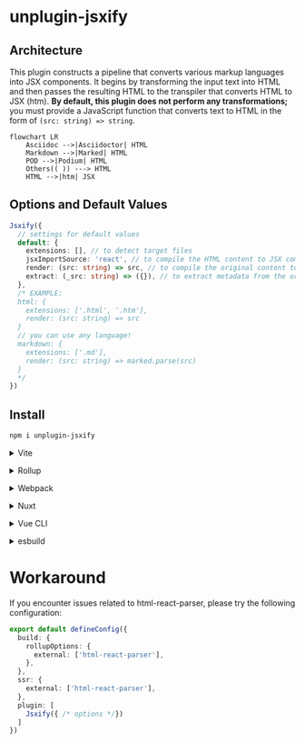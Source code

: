 # unplugin-jsxify

## Architecture

This plugin constructs a pipeline that converts various markup languages into JSX components. It begins by transforming the input text into HTML and then passes the resulting HTML to the transpiler that converts HTML to JSX (htm). **By default, this plugin does not perform any transformations;** you must provide a JavaScript function that converts text to HTML in the form of `(src: string) => string`.

```mermaid
flowchart LR
    Asciidoc -->|Asciidoctor| HTML
    Markdown -->|Marked| HTML
    POD -->|Podium| HTML
    Others(( )) ---> HTML
    HTML -->|htm| JSX
```

## Options and Default Values

```ts
Jsxify({
  // settings for default values
  default: {
    extensions: [], // to detect target files
    jsxImportSource: 'react', // to compile the HTML content to JSX components
    render: (src: string) => src, // to compile the original content to HTML
    extract: (_src: string) => ({}), // to extract metadata from the original content
  },
  /* EXAMPLE:
  html: {
    extensions: ['.html', '.htm'],
    render: (src: string) => src
  }
  // you can use any language!
  markdown: {
    extensions: ['.md'],
    render: (src: string) => marked.parse(src)
  }
  */
})
```

## Install

```bash
npm i unplugin-jsxify
```

<details>
<summary>Vite</summary><br>

```ts
// vite.config.ts
import Jsxify from 'unplugin-jsxify/vite'

export default defineConfig({
  plugins: [
    Jsxify({ /* options */ }),
  ],
})
```

Example: [`playground/`](./playground/)

<br></details>

<details>
<summary>Rollup</summary><br>

```ts
// rollup.config.js
import Jsxify from 'unplugin-jsxify/rollup'

export default {
  plugins: [
    Jsxify({ /* options */ }),
  ],
}
```

<br></details>

<details>
<summary>Webpack</summary><br>

```ts
// webpack.config.js
module.exports = {
  /* ... */
  plugins: [
    require('unplugin-jsxify/webpack')({ /* options */ })
  ]
}
```

<br></details>

<details>
<summary>Nuxt</summary><br>

```ts
// nuxt.config.js
export default defineNuxtConfig({
  modules: [
    ['unplugin-jsxify/nuxt', { /* options */ }],
  ],
})
```

> This module works for both Nuxt 2 and [Nuxt Vite](https://github.com/nuxt/vite)

<br></details>

<details>
<summary>Vue CLI</summary><br>

```ts
// vue.config.js
module.exports = {
  configureWebpack: {
    plugins: [
      require('unplugin-jsxify/webpack')({ /* options */ }),
    ],
  },
}
```

<br></details>

<details>
<summary>esbuild</summary><br>

```ts
// esbuild.config.js
import { build } from 'esbuild'
import Jsxify from 'unplugin-jsxify/esbuild'

build({
  plugins: [Jsxify({ /* options */ })],
})
```

<br></details>

# Workaround

If you encounter issues related to html-react-parser, please try the following configuration:

```typescript
export default defineConfig({
  build: {
    rollupOptions: {
      external: ['html-react-parser'],
    },
  },
  ssr: {
    external: ['html-react-parser'],
  },
  plugin: [
    Jsxify({ /* options */})
  ]
})
```
